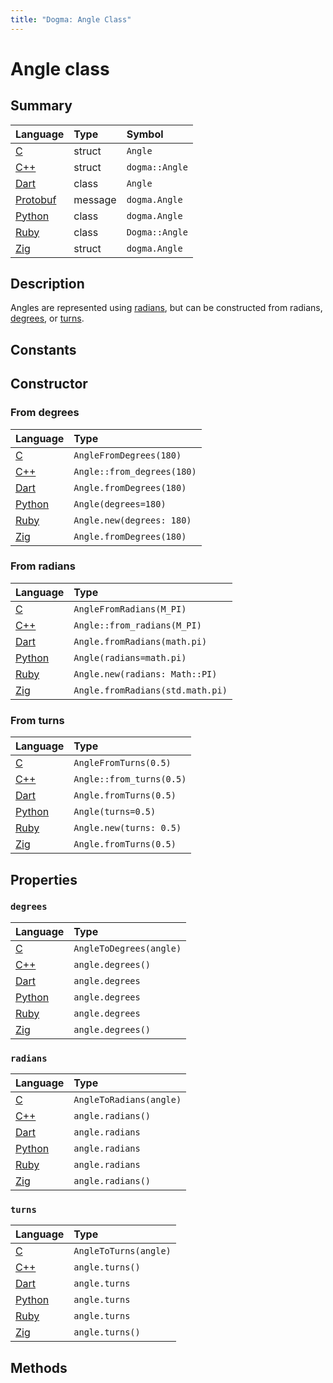 ```yaml
---
title: "Dogma: Angle Class"
---
```


# Angle class

## Summary

Language        | Type      | Symbol
:---------------| :-------- | :-------------------------------------------------
[C]             | struct    | `Angle`
[C++]           | struct    | `dogma::Angle`
[Dart]          | class     | `Angle`
[Protobuf]      | message   | `dogma.Angle`
[Python]        | class     | `dogma.Angle`
[Ruby]          | class     | `Dogma::Angle`
[Zig]           | struct    | `dogma.Angle`

## Description

Angles are represented using [radians], but can be constructed from radians,
[degrees], or [turns].

## Constants

## Constructor

### From degrees

Language        | Type
:---------------| :-------------------------------------------------------------
[C]             | `AngleFromDegrees(180)`
[C++]           | `Angle::from_degrees(180)`
[Dart]          | `Angle.fromDegrees(180)`
[Python]        | `Angle(degrees=180)`
[Ruby]          | `Angle.new(degrees: 180)`
[Zig]           | `Angle.fromDegrees(180)`

### From radians

Language        | Type
:---------------| :-------------------------------------------------------------
[C]             | `AngleFromRadians(M_PI)`
[C++]           | `Angle::from_radians(M_PI)`
[Dart]          | `Angle.fromRadians(math.pi)`
[Python]        | `Angle(radians=math.pi)`
[Ruby]          | `Angle.new(radians: Math::PI)`
[Zig]           | `Angle.fromRadians(std.math.pi)`

### From turns

Language        | Type
:---------------| :-------------------------------------------------------------
[C]             | `AngleFromTurns(0.5)`
[C++]           | `Angle::from_turns(0.5)`
[Dart]          | `Angle.fromTurns(0.5)`
[Python]        | `Angle(turns=0.5)`
[Ruby]          | `Angle.new(turns: 0.5)`
[Zig]           | `Angle.fromTurns(0.5)`

## Properties

### `degrees`

Language        | Type
:---------------| :-------------------------------------------------------------
[C]             | `AngleToDegrees(angle)`
[C++]           | `angle.degrees()`
[Dart]          | `angle.degrees`
[Python]        | `angle.degrees`
[Ruby]          | `angle.degrees`
[Zig]           | `angle.degrees()`

### `radians`

Language        | Type
:---------------| :-------------------------------------------------------------
[C]             | `AngleToRadians(angle)`
[C++]           | `angle.radians()`
[Dart]          | `angle.radians`
[Python]        | `angle.radians`
[Ruby]          | `angle.radians`
[Zig]           | `angle.radians()`

### `turns`

Language        | Type
:---------------| :-------------------------------------------------------------
[C]             | `AngleToTurns(angle)`
[C++]           | `angle.turns()`
[Dart]          | `angle.turns`
[Python]        | `angle.turns`
[Ruby]          | `angle.turns`
[Zig]           | `angle.turns()`

## Methods

[degrees]:  glossary.md#degree
[radians]:  glossary.md#radian
[turns]:    glossary.md#turn

[C]:        https://github.com/dogmatists/dogma.c/blob/master/dogma/angle.h
[C++]:      https://github.com/dogmatists/dogma.cpp/blob/master/dogma/angle.hpp
[Dart]:     https://github.com/dogmatists/dogma.dart/blob/master/lib/src/angle.dart
[Protobuf]: https://github.com/dogmatists/dogma.pb/blob/master/src/angle.proto
[Python]:   https://github.com/dogmatists/dogma.py/blob/master/src/dogma/angle.py
[Ruby]:     https://github.com/dogmatists/dogma.rb/blob/master/lib/dogma/angle.rb
[Zig]:      https://github.com/dogmatists/dogma.zig/blob/master/src/angle.zig
